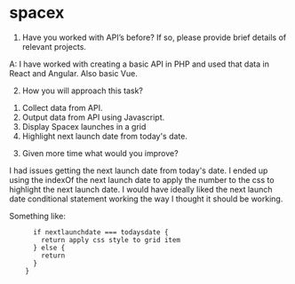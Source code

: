# spacex

1) Have you worked with API’s before? If so, please provide brief details of relevant projects.

A: I have worked with creating a basic API in PHP and used that data in React and Angular. Also basic Vue. 


2) How you will approach this task?

1. Collect data from API.
2. Output data from API using Javascript.
3. Display Spacex launches in a grid
4. Highlight next launch date from today's date.


3) Given more time what would you improve?

I had issues getting the next launch date from today's date. I ended up using the indexOf the next launch date to apply 
the number to the css to highlight the next launch date. I would have ideally liked the next launch date conditional
statement working the way I thought it should be working.

Something like:

          if nextlaunchdate === todaysdate {
            return apply css style to grid item
          } else {
            return 
          } 
        } 
